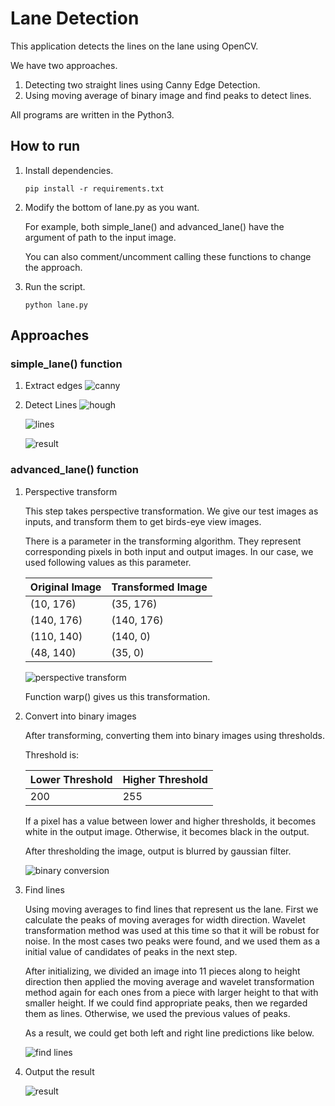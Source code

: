 # Lane Detection
This application detects the lines on the lane using OpenCV.

We have two approaches.
1. Detecting two straight lines using Canny Edge Detection.
1. Using moving average of binary image and find peaks to detect lines.

All programs are written in the Python3.

## How to run
1. Install dependencies.  

      ```
      pip install -r requirements.txt
      ```  

1. Modify the bottom of lane.py as you want.  

    For example, both simple_lane() and advanced_lane() have the argument of path to the input image.  

    You can also comment/uncomment calling these functions to change the approach.

1. Run the script.

      ```
      python lane.py
      ```

## Approaches
### simple_lane() function
1. Extract edges
    ![canny](https://raw.githubusercontent.com/utagoeinc/AutonomousEV3Car/images/lane_detection/canny.png)

1. Detect Lines
    ![hough](https://raw.githubusercontent.com/utagoeinc/AutonomousEV3Car/images/lane_detection/hough.png)

    ![lines](https://raw.githubusercontent.com/utagoeinc/AutonomousEV3Car/images/lane_detection/averaged_line.png)

    ![result](https://raw.githubusercontent.com/utagoeinc/AutonomousEV3Car/images/lane_detection/combo_image.jpg)

### advanced_lane() function
1. Perspective transform

    This step takes perspective transformation.
    We give our test images as inputs, and transform them to get birds-eye view images.

    There is a parameter in the transforming algorithm.
    They represent corresponding pixels in both input and output images.
    In our case, we used following values as this parameter.

    |Original Image |Transformed Image |
    |---|---|
    |(10, 176) |(35, 176) |
    |(140, 176) |(140, 176) |
    |(110, 140) |(140, 0) |
    |(48, 140) |(35, 0) |

    ![perspective transform](https://raw.githubusercontent.com/utagoeinc/AutonomousEV3Car/images/lane_detection/transform.png)

    Function warp() gives us this transformation.

1. Convert into binary images

    After transforming, converting them into binary images using thresholds.

    Threshold is:

    |Lower Threshold |Higher Threshold |
    |---|---|
    |200 |255 |

    If a pixel has a value between lower and higher thresholds, it becomes white in the output image.
    Otherwise, it becomes black in the output.

    After thresholding the image, output is blurred by gaussian filter.

    ![binary conversion](https://raw.githubusercontent.com/utagoeinc/AutonomousEV3Car/images/lane_detection/white_line_detection.png)

1. Find lines

    Using moving averages to find lines that represent us the lane.
    First we calculate the peaks of moving averages for width direction.
    Wavelet transformation method was used at this time so that it will be robust for noise.
    In the most cases two peaks were found, and we used them as a initial value of candidates of peaks in the next step.

    After initializing, we divided an image into 11 pieces along to height direction then applied the moving average and wavelet transformation method again for each ones from a piece with larger height to that with smaller height.
    If we could find appropriate peaks, then we regarded them as lines.
    Otherwise, we used the previous values of peaks.

    As a result, we could get both left and right line predictions like below.

    ![find lines](https://raw.githubusercontent.com/utagoeinc/AutonomousEV3Car/images/lane_detection/masks.png)

1. Output the result

    ![result](https://raw.githubusercontent.com/utagoeinc/AutonomousEV3Car/images/lane_detection/warp_inv.png)
